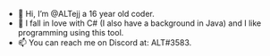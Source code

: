- 👋 Hi, I’m @ALTejj a 16 year old coder.
- 👀 I fall in love with C# (I also have a background in Java) and I like programming using this tool.
- 📫 You can reach me on Discord at: ALT#3583.

<!---
      README.markdown - https://www.github.com/ALTejj/ALTejj
--->
